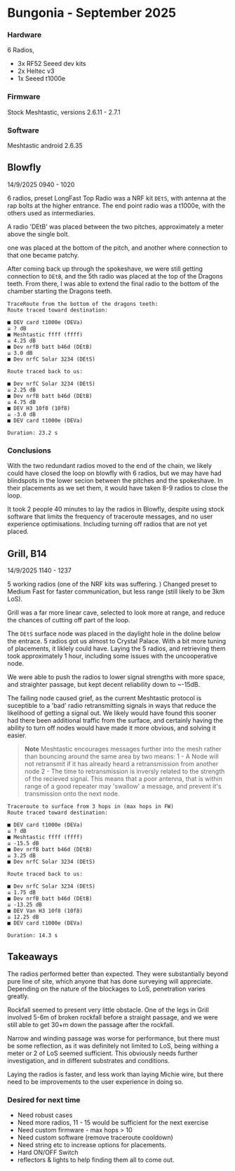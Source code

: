 # Bungonia - September 2025

### Hardware 
6 Radios, 
- 3x RF52 Seeed dev kits
- 2x Heltec v3
- 1x Seeed t1000e

### Firmware
Stock Meshtastic, versions 2.6.11 - 2.7.1

### Software
Meshtastic android 2.6.35 


## Blowfly
14/9/2025 0940 - 1020 

6 radios, preset LongFast
Top Radio was a NRF kit `DEtS`, with antenna at the rap bolts at the higher entrance. The end point radio was a t1000e, with the others used as intermediaries.

A radio 'DEtB' was placed between the two pitches, approximately a meter above the single bolt. 

one was placed at the bottom of the pitch, and another where connection to that one became patchy. 

After coming back up through the spokeshave, we were still getting connection to `DEtB`, and the 5th radio was placed at the top of the Dragons teeth. 
From there, I was able to extend the final radio to the bottom of the chamber starting the Dragons teeth.

```
TraceRoute from the bottom of the dragons teeth:
Route traced toward destination:

■ DEV card t1000e (DEVa)
⇊ ? dB
■ Meshtastic ffff (ffff)
⇊ 4.25 dB
■ Dev nrfB batt b46d (DEtB)
⇊ 3.0 dB
■ Dev nrfC Solar 3234 (DEtS)

Route traced back to us:

■ Dev nrfC Solar 3234 (DEtS)
⇊ 2.25 dB
■ Dev nrfB batt b46d (DEtB)
⇊ 4.75 dB
■ DEV H3 10f8 (10f8)
⇊ -3.0 dB
■ DEV card t1000e (DEVa)

Duration: 23.2 s
```

### Conclusions

With the two redundant radios moved to the end of the chain, we likely could have closed the loop on blowfly with 6 radios, but we may have had blindspots in the lower secion between the pitches and the spokeshave. 
In their placements as we set them, it would have taken 8-9 radios to close the loop.

It took 2 people 40 minutes to lay the radios in Blowfly, despite using stock software that limits the frequency of traceroute messages, and no user experience optimisations. Including turning off radios that are not yet placed.


## Grill, B14
14/9/2025  1140 - 1237

5 working radios (one of the NRF kits was suffering. )
Changed preset to Medium Fast for faster communication, but less range (still likely to be 3km LoS).

Grill was a far more linear cave, selected to look more at range, and reduce the chances of cutting off part of the loop. 

The `DEtS` surface node was placed in the daylight hole in the doline below the entrace.
5 radios got us almost to Crystal Palace. With a bit more tuning of placements, it liklely could have. Laying the 5 radios, and retrieving them took approximately 1 hour, including some issues with the uncooperative node.

We were able to push the radios to lower signal strengths with more space, and straighter passage, but kept decent reliability down to ~-15dB.

The failing node caused grief, as the current Meshtastic protocol is suceptible to a 'bad' radio retransmitting signals in ways that reduce the likelihood of getting a signal out. 
We likely would have found this sooner had there been additional traffic from the surface, and certainly having the ability to turn off nodes would have made it more obvious, and solving it easier.

>**Note**
>Meshtastic encourages messages further into the mesh rather than bouncing around the same area by two means:
>1 - A Node will not retransmit if it has already heard a retransmission from another node
>2 - The time to retransmission is inversly related to the strength of the recieved signal. 
>This means that a poor antenna, that is within range of a good repeater may 'swallow' a message, and prevent it's transmission onto the next node. 

```
Traceroute to surface from 3 hops in (max hops in FW)
Route traced toward destination:

■ DEV card t1000e (DEVa)
⇊ ? dB
■ Meshtastic ffff (ffff)
⇊ -15.5 dB
■ Dev nrfB batt b46d (DEtB)
⇊ 3.25 dB
■ Dev nrfC Solar 3234 (DEtS)

Route traced back to us:

■ Dev nrfC Solar 3234 (DEtS)
⇊ 1.75 dB
■ Dev nrfB batt b46d (DEtB)
⇊ -13.25 dB
■ DEV Van H3 10f8 (10f8)
⇊ 12.25 dB
■ DEV card t1000e (DEVa)

Duration: 14.3 s
```

## Takeaways 
The radios performed better than expected. They were substantially beyond pure line of site, which anyone that has done surveying will appreciate. Depending on the nature of the blockages to LoS, penetration varies greatly. 

Rockfall seemed to present very little obstacle. One of the legs in Grill involved 5-6m of broken rockfall before a straight passage, and we were still able to get 30+m down the passage after the rockfall. 

Narrow and winding passage was worse for performance, but there must be some reflection, as it was definitely not limited to LoS, being withing a meter or 2 of LoS seemed sufficient.
This obviously needs further investigation, and in different substrates and conditions.

Laying the radios is faster, and less work than laying Michie wire, but there need to be improvements to the user experience in doing so. 

### Desired for next time
- Need robust cases
- Need more radios, 11 - 15 would be sufficient for the next exercise 
- Need custom firmware - max hops > 10 
- Need custom software (remove traceroute cooldown)
- Need string etc to increase options for placements.
- Hard ON/OFF Switch
- reflectors & lights to help finding them all to come out. 
